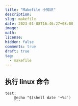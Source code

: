 ```yaml
---
title: "Makefile 小知识"
description:
slug: makefile
date: 2023-01-08T16:46:27+08:00
image:
math:
license:
hidden: false
comments: true
draft: true
tag:
  - makefile
---
```


## 执行 linux 命令

````shell
test:
	@echo "$(shell date '+%c')
    ```
````
